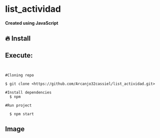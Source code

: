 # list_actividad

#### Created using JavaScript
##  🔥 Install

## Execute:

```shell


#Cloning repo

$ git clone <https://github.com/Arcanjo32cassiel/list_actividad.git>

#Install dependencies 
  $ npm
  
#Run project

  $ npm start
```
## Image
<div align="center"></div>

